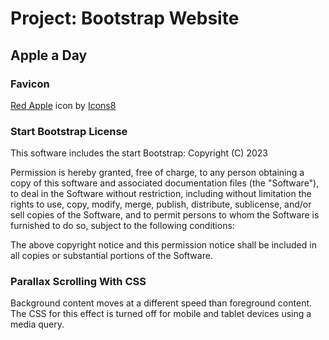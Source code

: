 # Project: Bootstrap Website

## Apple a Day

### Favicon

[Red Apple](https://icons8.com/icon/tsGqagtVj0Ka/red-apple) icon by [Icons8](https://icons8.com/)

### Start Bootstrap License

This software includes the start Bootstrap: Copyright (C) 2023

Permission is hereby granted, free of charge, to any person obtaining a copy of this software and associated documentation files (the "Software"), to deal in the Software without restriction, including without limitation the rights to use, copy, modify, merge, publish, distribute, sublicense, and/or sell copies of the Software, and to permit persons to whom the Software is furnished to do so, subject to the following conditions:

The above copyright notice and this permission notice shall be included in all copies or substantial portions of the Software.

###

### Parallax Scrolling With CSS



Background content moves at a different speed than foreground content. The CSS for this effect is turned off for mobile and tablet devices using a media query.
